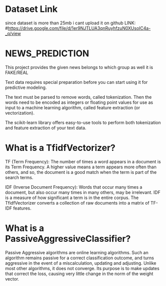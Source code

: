 # Dataset Link
since dataset is more than 25mb i cant upload it on github
LINK: #https://drive.google.com/file/d/1er9NJTLUA3qnRuyhfzuN0XUsoIC4a-_q/view

# NEWS_PREDICTION
This project provides the given news belongs to which group as well it is FAKE/REAL

Text data requires special preparation before you can start using it for predictive modeling.

The text must be parsed to remove words, called tokenization. Then the words need to be encoded as integers or floating point values for use as input to a machine learning algorithm, called feature extraction (or vectorization).

The scikit-learn library offers easy-to-use tools to perform both tokenization and feature extraction of your text data.

# What is a TfidfVectorizer?

TF (Term Frequency): The number of times a word appears in a document is its Term Frequency. A higher value means a term appears more often than others, and so, the document is a good match when the term is part of the search terms.

IDF (Inverse Document Frequency): Words that occur many times a document, but also occur many times in many others, may be irrelevant. IDF is a measure of how significant a term is in the entire corpus.
The TfidfVectorizer converts a collection of raw documents into a matrix of TF-IDF features.

# What is a PassiveAggressiveClassifier?

Passive Aggressive algorithms are online learning algorithms. Such an algorithm remains passive for a correct classification outcome, and turns aggressive in the event of a miscalculation, updating and adjusting. Unlike most other algorithms, it does not converge. Its purpose is to make updates that correct the loss, causing very little change in the norm of the weight vector.
